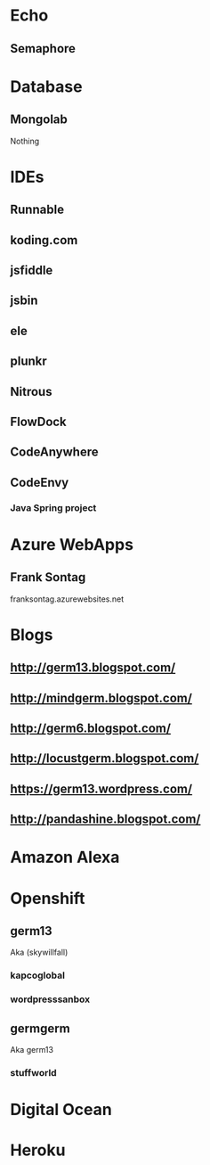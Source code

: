 # Echo
## Semaphore

# Database
## Mongolab
Nothing

# IDEs
## Runnable

## koding.com  

## jsfiddle  

## jsbin  

## ele  

## plunkr

## Nitrous

## FlowDock

## CodeAnywhere

## CodeEnvy
### Java Spring project

# Azure WebApps
## Frank Sontag
franksontag.azurewebsites.net

# Blogs
## http://germ13.blogspot.com/

## http://mindgerm.blogspot.com/

## http://germ6.blogspot.com/

## http://locustgerm.blogspot.com/


## https://germ13.wordpress.com/

## http://pandashine.blogspot.com/

# Amazon Alexa  

# Openshift  
## germ13  
Aka (skywillfall)  

### kapcoglobal  

### wordpresssanbox  

## germgerm  
Aka germ13

### stuffworld  

# Digital Ocean  

# Heroku
